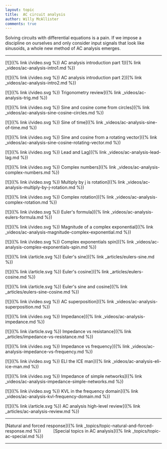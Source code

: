 ```yaml
---
layout: topic
title:  AC circuit analysis
author: Willy McAllister
comments: true
---
```


Solving circuits with differential equations is a pain. If we impose a discipline on ourselves and only consider input signals that look like sinusoids, a whole new method of AC analysis emerges.

----

[![]({% link i/video.svg %}) AC analysis introduction part 1]({% link _videos/ac-analysis-intro1.md %})

[![]({% link i/video.svg %}) AC analysis introduction part 2]({% link _videos/ac-analysis-intro2.md %})

[![]({% link i/video.svg %}) Trigonometry review]({% link _videos/ac-analysis-trig.md %})

[![]({% link i/video.svg %}) Sine and cosine come from circles]({% link _videos/ac-analysis-sine-cosine-circles.md %})

[![]({% link i/video.svg %}) Sine of time]({% link _videos/ac-analysis-sine-of-time.md %})

[![]({% link i/video.svg %}) Sine and cosine from a rotating vector]({% link _videos/ac-analysis-sine-cosine-rotating-vector.md %})

[![]({% link i/video.svg %}) Lead and Lag]({% link _videos/ac-analysis-lead-lag.md %})

[![]({% link i/video.svg %}) Complex numbers]({% link _videos/ac-analysis-complex-numbers.md %})

[![]({% link i/video.svg %}) Multiply by j is rotation]({% link _videos/ac-analysis-multiply-by-j-rotation.md %})

[![]({% link i/video.svg %}) Complex rotation]({% link _videos/ac-analysis-complex-rotation.md %})

[![]({% link i/video.svg %}) Euler's formula]({% link _videos/ac-analysis-eulers-formula.md %})

[![]({% link i/video.svg %}) Magnitude of a complex exponential]({% link _videos/ac-analysis-magnitude-complex-exponential.md %})

[![]({% link i/video.svg %}) Complex exponentials spin]({% link _videos/ac-analysis-complex-exponentials-spin.md %})

[![]({% link i/article.svg %}) Euler's sine]({% link _articles/eulers-sine.md %})

[![]({% link i/article.svg %}) Euler's cosine]({% link _articles/eulers-cosine.md %})

[![]({% link i/article.svg %}) Euler's sine and cosine]({% link _articles/eulers-sine-cosine.md %})

[![]({% link i/video.svg %}) AC superposition]({% link _videos/ac-analysis-superposition.md %})

[![]({% link i/video.svg %}) Impedance]({% link _videos/ac-analysis-impedance.md %})

[![]({% link i/article.svg %}) Impedance vs resistance]({% link _articles/impedance-vs-resistance.md %})

[![]({% link i/video.svg %}) Impedance vs frequency]({% link _videos/ac-analysis-impedance-vs-frequency.md %})

[![]({% link i/video.svg %}) ELI the ICE man]({% link _videos/ac-analysis-eli-ice-man.md %})

[![]({% link i/video.svg %}) Impedance of simple networks]({% link _videos/ac-analysis-impedance-simple-networks.md %})

[![]({% link i/video.svg %}) KVL in the frequency domain]({% link _videos/ac-analysis-kvl-frequency-domain.md %})

[![]({% link i/article.svg %}) AC analysis high-level review]({% link _articles/ac-analysis-review.md %})

---

<i class="fas fa-arrow-left"></i> [Natural and forced response]({% link _topics/topic-natural-and-forced-response.md %}) $\qquad$ [Special topics in AC analysis]({% link _topics/topic-ac-special.md %}) <i class="fas fa-arrow-right"></i>

---
